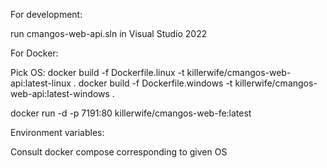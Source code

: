 For development:

run cmangos-web-api.sln in Visual Studio 2022

For Docker:

Pick OS:
docker build -f Dockerfile.linux -t killerwife/cmangos-web-api:latest-linux .
docker build -f Dockerfile.windows -t killerwife/cmangos-web-api:latest-windows .

docker run -d -p 7191:80 killerwife/cmangos-web-fe:latest

Environment variables:

Consult docker compose corresponding to given OS
